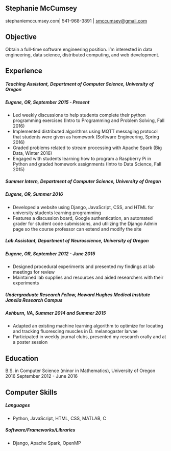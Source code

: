 ## Stephanie McCumsey
stephaniemccumsey.com| 541-968-3891 | smccumsey@gmail.com

## Objective
Obtain a full-time software engineering position. I’m interested in data engineering, data science, distributed computing, and web development. 

## Experience

##### Teaching Assistant, Department of Computer Science, University of Oregon
##### Eugene, OR, September 2015 - Present
- Led weekly discussions to help students complete their python programming exercises (Intro to Programming and Problem Solving, Fall 2016)
- Implemented distributed algorithms using MQTT messaging protocol that students were given as homework (Software Engineering, Spring 2016)
- Graded problems related to stream processing with Apache Spark (Big Data, Winter 2016)
- Engaged with students learning how to program a Raspberry Pi in Python and graded homework assignments (Intro to Data Science, Fall 2015)

##### Summer Intern, Department of Computer Science, University of Oregon
##### Eugene, OR, Summer 2016
- Developed a website using Django, JavaScript, CSS, and HTML for university students learning programming
- Features a discussion board, Google authentication, an automated grader for student code submissions, and utilizing the Django Admin page so the course professor can extend and modify the site

##### Lab Assistant, Department of Neuroscience, University of Oregon
##### Eugene, OR, September 2012 - June 2015
- Designed procedural experiments and presented my findings at lab meetings for review
- Maintained lab supplies and resources and aided researchers with their experiments

##### Undergraduate Research Fellow, Howard Hughes Medical Institute Janelia Research Campus
##### Ashburn, VA, Summer 2014 and Summer 2015
- Adapted an existing machine learning algorithm to optimize for locating and tracking fluorescing muscles in D. melanogaster larvae
- Participated in weekly journal clubs, presented my research orally and at a poster session 

## Education
B.S. in Computer Science (minor in Mathematics), University of Oregon 2016
September 2012 - June 2016

## Computer Skills

##### Languages
- Python, JavaScript, HTML, CSS, MATLAB, C

##### Software/Frameworks/Libraries
- Django, Apache Spark, OpenMP

